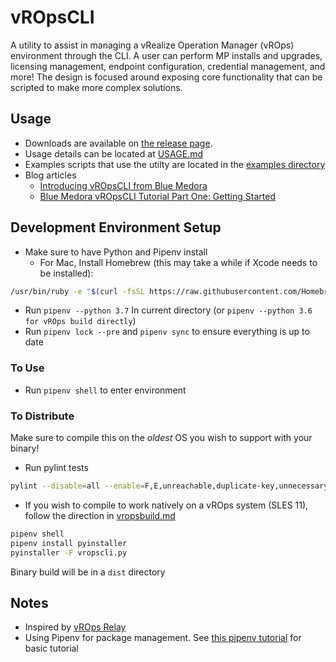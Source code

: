 # vROpsCLI

A utility to assist in managing a vRealize Operation Manager (vROps) environment through the CLI.  A user can perform MP installs and upgrades, licensing management,
endpoint configuration, credential management, and more!  The design is focused around exposing core functionality that can be scripted to make more complex solutions.

## Usage

* Downloads are available on [the release page](https://github.com/BlueMedoraPublic/vropscli/releases).
* Usage details can be located at [USAGE.md](USAGE.md)
* Examples scripts that use the utilty are located in the [examples directory](https://github.com/BlueMedoraPublic/vropscli/tree/master/examples)
* Blog articles
  * [Introducing vROpsCLI from Blue Medora](https://bluemedora.com/introducing-vropscli-from-blue-medora/)
  * [Blue Medora vROpsCLI Tutorial Part One: Getting Started](https://bluemedora.com/blue-medora-vropscli-tutorial-part-one-getting-started/)

## Development Environment Setup

* Make sure to have Python and Pipenv install
  * For Mac, Install Homebrew (this may take a while if Xcode needs to be installed):

```sh
/usr/bin/ruby -e "$(curl -fsSL https://raw.githubusercontent.com/Homebrew/install/master/install)"
```

* Run `pipenv --python 3.7` In current directory (or `pipenv --python 3.6 for vROps build directly`)
* Run `pipenv lock --pre` and `pipenv sync` to ensure everything is up to date

### To Use

* Run `pipenv shell` to enter environment

### To Distribute

Make sure to compile this on the *oldest* OS you wish to support with your binary!

* Run pylint tests

```sh
pylint --disable=all --enable=F,E,unreachable,duplicate-key,unnecessary-semicolon,global-variable-not-assigned,unused-variable,binary-op-exception,bad-format-string,anomalous-backslash-in-string,bad-open-mode *.py
```

* If you wish to compile to work natively on a vROps system (SLES 11), follow the direction in [vropsbuild.md](vropsbuild.md)

```sh
pipenv shell
pipenv install pyinstaller
pyinstaller -F vropscli.py
```

Binary build will be in a `dist` directory

## Notes

* Inspired by [vROps Relay](https://github.com/johnddias/vropsrelay)
* Using Pipenv for package management.  See [this pipenv tutorial](https://jcutrer.com/howto/dev/python/pipenv-pipfile) for basic tutorial
